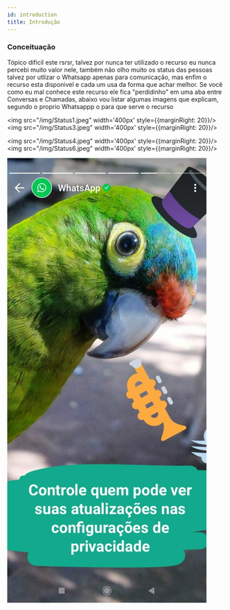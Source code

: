 ```yaml
---
id: introduction
title: Introdução
---
```


### Conceituação

Tópico dificil este rsrsr, talvez por nunca ter utilizado o recurso eu nunca percebi muito valor nele, também não olho muito os status das pessoas talvez por utlizar o Whatsapp apenas para comunicação, mas enfim o recurso esta disponivel e cada um usa da forma que achar melhor. Se você como eu mal conhece este recurso ele fica "perdidinho" em uma aba entre Conversas e Chamadas, abaixo vou listar algumas imagens que explicam, segundo o proprio Whatsappp o para que serve o recurso

<img src="/img/Status1.jpeg" width='400px' style={{marginRight: 20}}/> <img src="/img/Status3.jpeg" width='400px' style={{marginRight: 20}}/>

<img src="/img/Status4.jpeg" width='400px' style={{marginRight: 20}}/> <img src="/img/Status6.jpeg" width='400px' style={{marginRight: 20}}/>

![img](../../img/Status4.jpeg)
